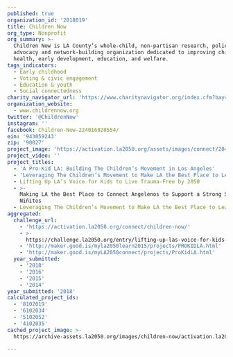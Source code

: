 ```yaml
---
published: true
organization_id: '2018019'
title: Children Now
org_type: Nonprofit
org_summary: >-
  Children Now is LA County’s whole-child, non-partisan research, policy,
  advocacy and network-building organization dedicated to improving children’s
  health, early development, education, and welfare.
tags_indicators:
  - Early childhood
  - Voting & civic engagement
  - Education & youth
  - Social connectedness
charity_navigator_url: 'https://www.charitynavigator.org/index.cfm?bay=search.profile&ein=943059243'
organization_website:
  - www.childrennow.org
twitter: '@ChildrenNow'
instagram: ''
facebook: Children-Now-224016820554/
ein: '943059243'
zip: '90027'
project_image: 'https://activation.la2050.org/assets/images/connect/2048-wide/children-now.jpg'
project_video: ''
project_titles:
  - 'A Pro-Kid LA: Building The Children’s Movement in Los Angeles'
  - 'Leveraging The Children’s Movement to Make LA the Best Place to Learn '
  - Lifting Up LA’s Voice for Kids to Live Trauma-Free by 2050
  - >-
    Making LA the Best Place to Connect Angelenos to Support a Strong Start for
    Niñitos
  - Leveraging The Children’s Movement to Make LA the Best Place to Learn
aggregated:
  challenge_url:
    - 'https://activation.la2050.org/connect/children-now/'
    - >-
      https://challenge.la2050.org/entry/lifting-up-las-voice-for-kids-to-live-trauma-free-by-2050
    - 'http://maker.good.is/myla2050learn2015/projects/PROKIDLA.html'
    - 'http://maker.good.is/myLA2050connect/projects/ProKidLA.html'
  year_submitted:
    - '2018'
    - '2016'
    - '2015'
    - '2014'
year_submitted: '2018'
calculated_project_ids:
  - '8102019'
  - '6102034'
  - '5102052'
  - '4102035'
cached_project_image: >-
  https://archive-assets.la2050.org/images/children-now/activation.la2050.org/assets/images/connect/2048-wide/children-now.jpg

---
```

